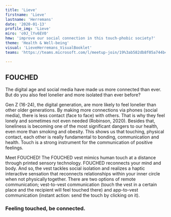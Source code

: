 ```yaml
---
title: 'Lieve'
firstname: 'Lieve'
lastname: 'Herremans'
date: '2020-01-13'
profile_img: 'Lieve'
miro: 'o9J_lYv6EV0'
hmw: 'improve our social connection in this touch-phobic society?'
theme: 'Health & Well-being'
visual: 'LieveHerremans_VisualBooklet'
teams: 'https://teams.microsoft.com/l/meetup-join/19%3ab582db8f05a744b48295076eafdd06ac%40thread.tacv2/1611096257563?context=%7b%22Tid%22%3a%22ca6fbace-7cba-4d53-8681-a06284f7ff46%22%2c%22Oid%22%3a%22100e5047-8c80-4681-bea6-926cb60256f0%22%7d'

---
```

## FOUCHED 
	
The digital age and social media have made us more connected than ever. But do you also feel lonelier and more isolated than ever before? 

Gen Z (16-24), the digital generation, are more likely to feel lonelier than other older generations. By making more connections via phones (social media), there is less contact (face to face) with others. That is why they feel lonely and sometimes not even needed (Robinson, 2020). Besides that, loneliness is becoming one of the most significant dangers to our health, even more than smoking and obesity. This shows us that touching, physical contact, each other is really fundamental to bonding, communication and health. Touch is a strong instrument for the communication of positive feelings.  

Meet FOUCHED! The FOUCHED vest mimics human touch at a distance through printed sensory technology. FOUCHED reconnects your mind and body. And so, the vest tackles social isolation and realizes a haptic interactive sensation that reconnects relationships within your inner circle when not physically together. There are two options of remote communication; vest-to-vest communication (touch the vest in a certain place and the recipient will feel touched there) and app-to-vest communication (instant action: send the touch by clicking on it). 

### Feeling touched, be connected. 